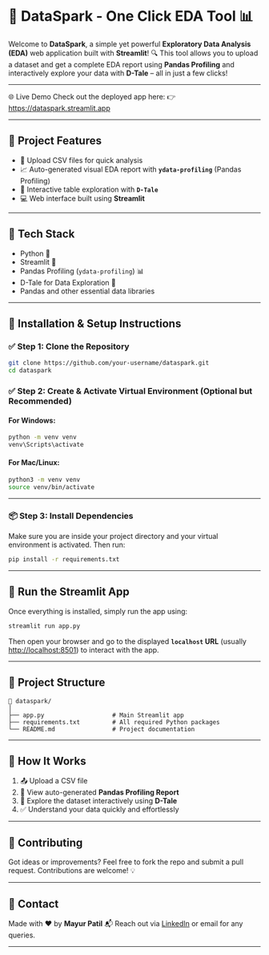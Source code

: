 <!-- @format -->

# 🚀 DataSpark - One Click EDA Tool 📊

Welcome to **DataSpark**, a simple yet powerful **Exploratory Data Analysis (EDA)** web application built with **Streamlit**! 🔍 This tool allows you to upload a dataset and get a complete EDA report using **Pandas Profiling** and interactively explore your data with **D-Tale** – all in just a few clicks!

---
🌐 Live Demo
Check out the deployed app here:
👉 https://dataspark.streamlit.app

---
## 📌 Project Features

- 📁 Upload CSV files for quick analysis
- 📈 Auto-generated visual EDA report with **`ydata-profiling`** (Pandas Profiling)
- 🧮 Interactive table exploration with **`D-Tale`**
- 💻 Web interface built using **Streamlit**

---

## 🧰 Tech Stack

- Python 🐍
- Streamlit 🎈
- Pandas Profiling (`ydata-profiling`) 📊
- D-Tale for Data Exploration 🔎
- Pandas and other essential data libraries

---

## 🧪 Installation & Setup Instructions

### ✅ Step 1: Clone the Repository

```bash
git clone https://github.com/your-username/dataspark.git
cd dataspark
```

### ✅ Step 2: Create & Activate Virtual Environment (Optional but Recommended)

#### For Windows:

```bash
python -m venv venv
venv\Scripts\activate
```

#### For Mac/Linux:

```bash
python3 -m venv venv
source venv/bin/activate
```

---

### 📦 Step 3: Install Dependencies

Make sure you are inside your project directory and your virtual environment is activated. Then run:

```bash
pip install -r requirements.txt
```

---

## 🚀 Run the Streamlit App

Once everything is installed, simply run the app using:

```bash
streamlit run app.py
```

Then open your browser and go to the displayed **`localhost` URL** (usually [http://localhost:8501](http://localhost:8501)) to interact with the app.

---

## 📂 Project Structure

```
📁 dataspark/
│
├── app.py                   # Main Streamlit app
├── requirements.txt         # All required Python packages
└── README.md                # Project documentation
```

---

## 📌 How It Works

1. 📤 Upload a CSV file
2. 📑 View auto-generated **Pandas Profiling Report**
3. 🧠 Explore the dataset interactively using **D-Tale**
4. ✅ Understand your data quickly and effortlessly

---

## 🤝 Contributing

Got ideas or improvements? Feel free to fork the repo and submit a pull request. Contributions are welcome! 💡

---

## 📧 Contact

Made with ❤️ by **Mayur Patil**
📬 Reach out via [LinkedIn](https://linkedin.com/in/mayurpatil729) or email for any queries.

---
